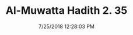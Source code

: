 ---
title        : "Al-Muwatta Hadith 2. 35"
date         : 7/25/2018 12:28:03 PM
draft        : false
type         : "hadith"
layout       : "hadith"
BookCode     : "AMH"
VolumeNumber : "2"
HadithNumber : "35"
categories  :  ["Purity - On Wudu in General"]
---